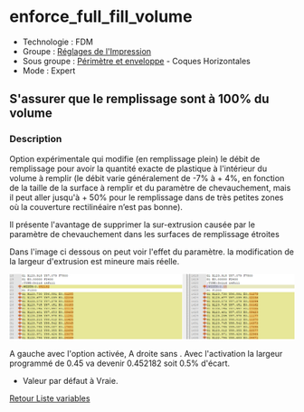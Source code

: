 # enforce_full_fill_volume

* Technologie : FDM
* Groupe : [Réglages de l'Impression](../print_settings/print_settings.md)
* Sous groupe : [Périmètre et enveloppe](../print_settings/print_settings.md#périmètre-et-enveloppe) - Coques Horizontales
* Mode : Expert

## S'assurer que le remplissage sont à 100% du volume

### Description

Option expérimentale qui modifie (en remplissage plein) le débit de remplissage pour avoir la quantité exacte de plastique à l'intérieur du volume à remplir  (le débit varie généralement de -7% à + 4%, en fonction de la taille de la surface à remplir et du paramètre de chevauchement,  mais il peut aller jusqu'à + 50% pour le remplissage dans de très petites zones où la couverture rectilinéaire n’est pas bonne).

Il présente l'avantage de supprimer la sur-extrusion causée par le paramètre de chevauchement dans les surfaces de remplissage étroites

Dans l'image ci dessous on peut voir l'effet du paramètre. la modification de la largeur d'extrusion est mineure mais réelle. 

![Comparaison de 2 fichiers GCode](Images/enforce_full_fill_volume/001.png)

A gauche avec l'option activée, A droite sans .  Avec l'activation la largeur programmé de 0.45 va devenir 0.452182 soit 0.5% d'écart.


* Valeur par défaut à Vraie.

[Retour Liste variables](variable_list.md)